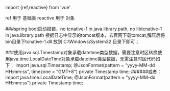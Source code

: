 import {ref,reactive} from 'vue'

ref 用于   基础类
reactive 用于 对象


###spring boot启动报错，no tcnative-1 in java.library.path, no libtcnative-1 in java.library.path
根据日志中显示的tomcat版本，去官网下载tomcat,解压后将bin目录下tcnative-1.dll 放到 C:\Windows\System32 目录下即可；

###使用java.sql.Timestamp对象承载datetime类型数据，需要注意时区转换使用java.time.LocalDateTime对象承载datetime类型数据，无需注意时区代码如下：
import java.sql.Timestamp;
@JsonFormat(pattern = "yyyy-MM-dd HH:mm:ss", timezone = "GMT+8")
private Timestamp time;
######或者：
import java.time.LocalDateTime;
@JsonFormat(pattern = "yyyy-MM-dd HH:mm:ss")
private Timestamp time;

